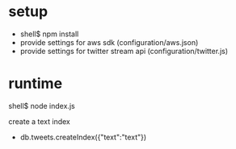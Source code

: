 # setup

- shell$ npm install
- provide settings for aws sdk (configuration/aws.json)
- provide settings for twitter stream api (configuration/twitter.js)

# runtime

shell$ node index.js

create a text index
- db.tweets.createIndex({"text":"text"})